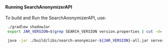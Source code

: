 #### Running SearchAnonymizerAPI

To build and Run the SearchAnonymizerAPI, use:

~~~bash
 ./gradlew shadowJar
 export JAR_VERSION=$(grep SEARCH_VERSION version.properties | cut -d= -f2)

 java -jar ./build/libs/search-anonymizer-${JAR_VERSION}-all.jar server config.yml
~~~